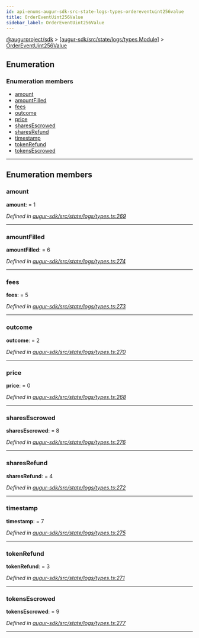 ```yaml
---
id: api-enums-augur-sdk-src-state-logs-types-ordereventuint256value
title: OrderEventUint256Value
sidebar_label: OrderEventUint256Value
---
```


[@augurproject/sdk](api-readme.md) > [[augur-sdk/src/state/logs/types Module]](api-modules-augur-sdk-src-state-logs-types-module.md) > [OrderEventUint256Value](api-enums-augur-sdk-src-state-logs-types-ordereventuint256value.md)

## Enumeration

### Enumeration members

* [amount](api-enums-augur-sdk-src-state-logs-types-ordereventuint256value.md#amount)
* [amountFilled](api-enums-augur-sdk-src-state-logs-types-ordereventuint256value.md#amountfilled)
* [fees](api-enums-augur-sdk-src-state-logs-types-ordereventuint256value.md#fees)
* [outcome](api-enums-augur-sdk-src-state-logs-types-ordereventuint256value.md#outcome)
* [price](api-enums-augur-sdk-src-state-logs-types-ordereventuint256value.md#price)
* [sharesEscrowed](api-enums-augur-sdk-src-state-logs-types-ordereventuint256value.md#sharesescrowed)
* [sharesRefund](api-enums-augur-sdk-src-state-logs-types-ordereventuint256value.md#sharesrefund)
* [timestamp](api-enums-augur-sdk-src-state-logs-types-ordereventuint256value.md#timestamp)
* [tokenRefund](api-enums-augur-sdk-src-state-logs-types-ordereventuint256value.md#tokenrefund)
* [tokensEscrowed](api-enums-augur-sdk-src-state-logs-types-ordereventuint256value.md#tokensescrowed)

---

## Enumeration members

<a id="amount"></a>

###  amount

**amount**:  = 1

*Defined in [augur-sdk/src/state/logs/types.ts:269](https://github.com/AugurProject/augur/blob/0787bf1a23/packages/augur-sdk/src/state/logs/types.ts#L269)*

___
<a id="amountfilled"></a>

###  amountFilled

**amountFilled**:  = 6

*Defined in [augur-sdk/src/state/logs/types.ts:274](https://github.com/AugurProject/augur/blob/0787bf1a23/packages/augur-sdk/src/state/logs/types.ts#L274)*

___
<a id="fees"></a>

###  fees

**fees**:  = 5

*Defined in [augur-sdk/src/state/logs/types.ts:273](https://github.com/AugurProject/augur/blob/0787bf1a23/packages/augur-sdk/src/state/logs/types.ts#L273)*

___
<a id="outcome"></a>

###  outcome

**outcome**:  = 2

*Defined in [augur-sdk/src/state/logs/types.ts:270](https://github.com/AugurProject/augur/blob/0787bf1a23/packages/augur-sdk/src/state/logs/types.ts#L270)*

___
<a id="price"></a>

###  price

**price**:  = 0

*Defined in [augur-sdk/src/state/logs/types.ts:268](https://github.com/AugurProject/augur/blob/0787bf1a23/packages/augur-sdk/src/state/logs/types.ts#L268)*

___
<a id="sharesescrowed"></a>

###  sharesEscrowed

**sharesEscrowed**:  = 8

*Defined in [augur-sdk/src/state/logs/types.ts:276](https://github.com/AugurProject/augur/blob/0787bf1a23/packages/augur-sdk/src/state/logs/types.ts#L276)*

___
<a id="sharesrefund"></a>

###  sharesRefund

**sharesRefund**:  = 4

*Defined in [augur-sdk/src/state/logs/types.ts:272](https://github.com/AugurProject/augur/blob/0787bf1a23/packages/augur-sdk/src/state/logs/types.ts#L272)*

___
<a id="timestamp"></a>

###  timestamp

**timestamp**:  = 7

*Defined in [augur-sdk/src/state/logs/types.ts:275](https://github.com/AugurProject/augur/blob/0787bf1a23/packages/augur-sdk/src/state/logs/types.ts#L275)*

___
<a id="tokenrefund"></a>

###  tokenRefund

**tokenRefund**:  = 3

*Defined in [augur-sdk/src/state/logs/types.ts:271](https://github.com/AugurProject/augur/blob/0787bf1a23/packages/augur-sdk/src/state/logs/types.ts#L271)*

___
<a id="tokensescrowed"></a>

###  tokensEscrowed

**tokensEscrowed**:  = 9

*Defined in [augur-sdk/src/state/logs/types.ts:277](https://github.com/AugurProject/augur/blob/0787bf1a23/packages/augur-sdk/src/state/logs/types.ts#L277)*

___

